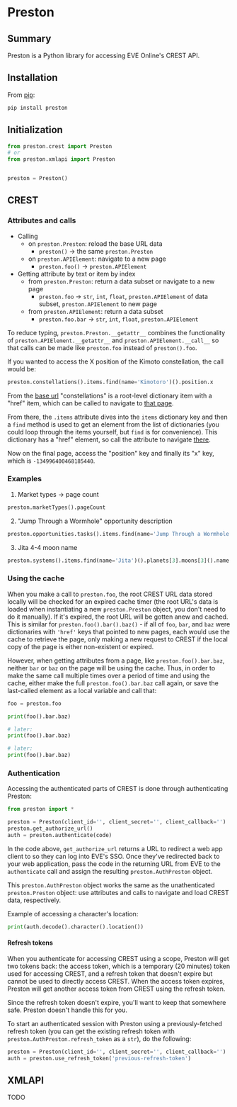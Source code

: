 # Preston

## Summary

Preston is a Python library for accessing EVE Online's CREST API.

## Installation

From [pip](https://pip.pypa.io/en/stable/):

```bash
pip install preston
```

## Initialization

```python
from preston.crest import Preston
# or
from preston.xmlapi import Preston


preston = Preston()
```

## CREST

### Attributes and calls

* Calling
  * on `preston.Preston`: reload the base URL data
    * `preston()` -> the same `preston.Preston`
  * on `preston.APIElement`: navigate to a new page
    * `preston.foo()` -> `preston.APIElement`
* Getting attribute by text or item by index
  * from `preston.Preston`: return a data subset or navigate to a new page
    * `preston.foo` -> `str`, `int`, `float`, `preston.APIElement` of data subset, `preston.APIElement` to new page
  * from `preston.APIElement`: return a data subset
    * `preston.foo.bar` -> `str`, `int`, `float`, `preston.APIElement`

To reduce typing, `preston.Preston.__getattr__` combines the functionality of `preston.APIElement.__getattr__` and `preston.APIElement.__call__` so that calls can be made like `preston.foo` instead of `preston().foo`.

If you wanted to access the X position of the Kimoto constellation, the call would be:

```python
preston.constellations().items.find(name='Kimotoro')().position.x
```

From the [base url](https://crest-tq.eveonline.com/) "constellations" is a root-level dictionary item with a "href" item, which can be called to navigate to [that page](https://crest-tq.eveonline.com/constellations/).

From there, the `.items` attribute dives into the `items` dictionary key and then a `find` method is used to get an element from the list of dictionaries (you could loop through the items yourself, but `find` is for convenience). This dictionary has a "href" element, so call the attribute to navigate [there](https://crest-tq.eveonline.com/constellations/20000020/).

Now on the final page, access the "position" key and finally its "x" key, which is `-134996400468185440`.

### Examples

1. Market types -> page count

```python
preston.marketTypes().pageCount
```

2. "Jump Through a Wormhole" opportunity description

```python
preston.opportunities.tasks().items.find(name='Jump Through a Wormhole').description
```

3. Jita 4-4 moon name

```python
preston.systems().items.find(name='Jita')().planets[3].moons[3]().name
```

### Using the cache

When you make a call to `preston.foo`, the root CREST URL data stored locally will be checked for an expired cache timer (the root URL's data is loaded when instantiating a new `preston.Preston` object, you don't need to do it manually). If it's expired, the root URL will be gotten anew and cached. This is similar for `preston.foo().bar().baz()` - if all of `foo`, `bar`, and `baz` were dictionaries with `'href'` keys that pointed to new pages, each would use the cache to retrieve the page, only making a new request to CREST if the local copy of the page is either non-existent or expired.

However, when getting attributes from a page, like `preston.foo().bar.baz`, neither `bar` or `baz` on the page will be using the cache. Thus, in order to make the same call multiple times over a period of time and using the cache, either make the full `preston.foo().bar.baz` call again, or save the last-called element as a local variable and call that:

```python
foo = preston.foo

print(foo().bar.baz)

# later:
print(foo().bar.baz)

# later:
print(foo().bar.baz)
```

### Authentication

Accessing the authenticated parts of CREST is done through authenticating Preston:

```python
from preston import *

preston = Preston(client_id='', client_secret='', client_callback='')
preston.get_authorize_url()
auth = preston.authenticate(code)
```

In the code above, `get_authorize_url` returns a URL to redirect a web app client to so they can log into EVE's SSO. Once they've redirected back to your web application, pass the code in the returning URL from EVE to the `authenticate` call and assign the resulting `preston.AuthPreston` object.

This `preston.AuthPreston` object works the same as the unathenticated `preston.Preston` object: use attributes and calls to navigate and load CREST data, respectively.

Example of accessing a character's location:

```python
print(auth.decode().character().location())
```

#### Refresh tokens

When you authenticate for accessing CREST using a scope, Preston will get two tokens back: the access token, which is a temporary (20 minutes) token used for accessing CREST, and a refresh token that doesn't expire but cannot be used to directly access CREST. When the access token expires, Preston will get another access token from CREST using the refresh token.

Since the refresh token doesn't expire, you'll want to keep that somewhere safe. Preston doesn't handle this for you.

To start an authenticated session with Preston using a previously-fetched refresh token (you can get the existing refresh token with `preston.AuthPreston.refresh_token` as a `str`), do the following:

```python
preston = Preston(client_id='', client_secret='', client_callback='')
auth = preston.use_refresh_token('previous-refresh-token')
```

## XMLAPI

TODO
